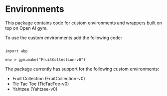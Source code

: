 # Environments

This package contains code for custom environments and wrappers built on top on Open AI gym.

To use the custom environments add the following code:


```

import abp

env = gym.make("FruitCollection-v0")

```

The package currently has support for the following custom environments:

* Fruit Collection (FruitCollection-v0)
* Tic Tac Toe (TicTacToe-v0)
* Yahtzee (Yahtzee-v0)
